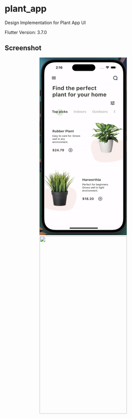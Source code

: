 # plant_app

Design Implementation for Plant App UI

Flutter Version: 3.7.0
## Screenshot
<p align="center">
  <img width="280" height="567" src="https://github.com/cs-onah/plant_app/blob/main/doc/img.png">
  <img width="280" height="567" src="https://github.com/cs-onah/plant_app/blob/main/doc/gif.GIF">
</p>
